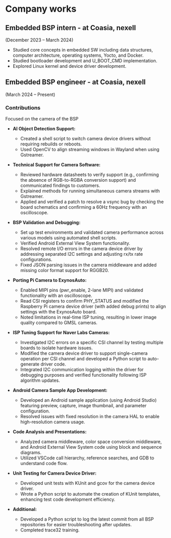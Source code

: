 # Company works
## Embedded BSP intern - at Coasia, nexell
(December 2023 – March 2024)
- Studied core concepts in embedded SW including data structures, computer architecture, operating systems, Yocto, and Docker.
- Studied bootloader development and U\_BOOT\_CMD implementation.
- Explored Linux kernel and device driver development.

## Embedded BSP engineer - at Coasia, nexell
(March 2024 – Present)

### Contributions
Focused on the camera of the BSP
- **AI Object Detection Support:**
    - Created a shell script to switch camera device drivers without requiring rebuilds or reboots.
    - Used OpenCV to align streaming windows in Wayland when using Gstreamer.
- **Technical Support for Camera Software:**
    
    - Reviewed hardware datasheets to verify support (e.g., confirming the absence of RGB-to-RGBA conversion support) and communicated findings to customers.
    - Explained methods for running simultaneous camera streams with Gstreamer.
    - Applied and verified a patch to resolve a vsync bug by checking the board schematics and confirming a 60Hz frequency with an oscilloscope.
- **BSP Validation and Debugging:**
    
    - Set up test environments and validated camera performance across various models using automated shell scripts.
    - Verified Android External View System functionality.
    - Resolved remote I/O errors in the camera device driver by addressing separated I2C settings and adjusting rx/tx rate configurations.
    - Fixed JSON parsing issues in the camera middleware and added missing color format support for RGGB20.
- **Porting Pi Camera to ExynosAuto:**
    
    - Enabled MIPI pins (pwr\_enable, 2-lane MIPI) and validated functionality with an oscilloscope.
    - Read CSI registers to confirm PHY\_STATUS and modified the Raspberry Pi camera device driver (with added debug prints) to align settings with the ExynosAuto board.
    - Noted limitations in real-time ISP tuning, resulting in lower image quality compared to GMSL cameras.
- **ISP Tuning Support for Naver Labs Cameras:**
    
    - Investigated I2C errors on a specific CSI channel by testing multiple boards to isolate hardware issues.
    - Modified the camera device driver to support single-camera operation per CSI channel and developed a Python script to auto-generate driver code.
    - Integrated I2C communication logging within the driver for debugging purposes and verified functionality following ISP algorithm updates.
- **Android Camera Sample App Development:**
    
    - Developed an Android sample application (using Android Studio) featuring preview, capture, image thumbnail, and parameter configuration.
    - Resolved issues with fixed resolution in the camera HAL to enable high-resolution camera usage.
- **Code Analysis and Presentations:**
    
    - Analyzed camera middleware, color space conversion middleware, and Android External View System code using block and sequence diagrams.
    - Utilized VSCode call hierarchy, reference searches, and GDB to understand code flow.
- **Unit Testing for Camera Device Driver:**
    
    - Developed unit tests with KUnit and gcov for the camera device driver.
    - Wrote a Python script to automate the creation of KUnit templates, enhancing test code development efficiency.
- **Additional:**
    
    - Developed a Python script to log the latest commit from all BSP repositories for easier troubleshooting after updates.
    - Completed trace32 training.
